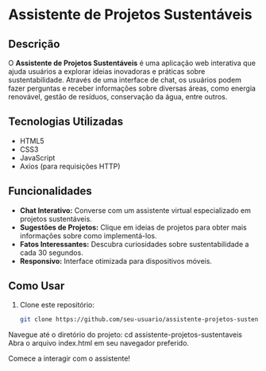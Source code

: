 # Assistente de Projetos Sustentáveis

## Descrição

O **Assistente de Projetos Sustentáveis** é uma aplicação web interativa que ajuda usuários a explorar ideias inovadoras e práticas sobre sustentabilidade. Através de uma interface de chat, os usuários podem fazer perguntas e receber informações sobre diversas áreas, como energia renovável, gestão de resíduos, conservação da água, entre outros.

## Tecnologias Utilizadas

- HTML5
- CSS3
- JavaScript
- Axios (para requisições HTTP)

## Funcionalidades

- **Chat Interativo:** Converse com um assistente virtual especializado em projetos sustentáveis.
- **Sugestões de Projetos:** Clique em ideias de projetos para obter mais informações sobre como implementá-los.
- **Fatos Interessantes:** Descubra curiosidades sobre sustentabilidade a cada 30 segundos.
- **Responsivo:** Interface otimizada para dispositivos móveis.

## Como Usar

1. Clone este repositório:
   ```bash
   git clone https://github.com/seu-usuario/assistente-projetos-sustentaveis.git

Navegue até o diretório do projeto:
cd assistente-projetos-sustentaveis
Abra o arquivo index.html em seu navegador preferido.

Comece a interagir com o assistente!
